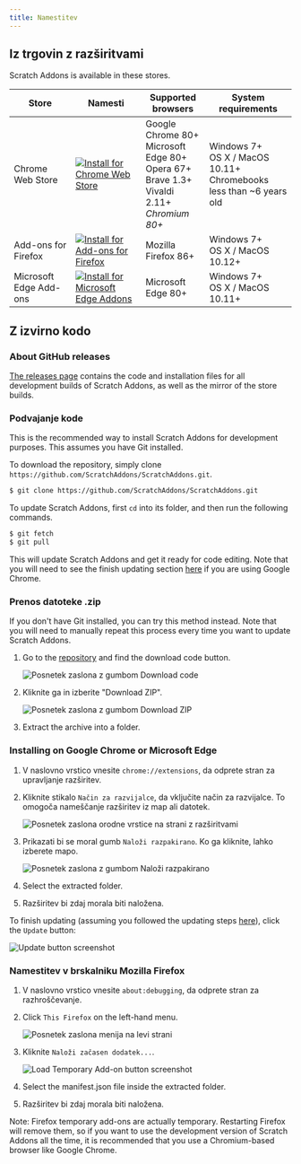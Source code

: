 ```yaml
---
title: Namestitev
---
```


## Iz trgovin z razširitvami

Scratch Addons is available in these stores.

| Store | Namesti | Supported browsers | System requirements |
| - | - | - | - |
| Chrome Web Store | [![Install for Chrome Web Store](https://img.shields.io/chrome-web-store/v/fbeffbjdlemaoicjdapfpikkikjoneco?style=flat-square&logo=google-chrome&logoColor=white&label=install&color=4285F4)](https://chrome.google.com/webstore/detail/fbeffbjdlemaoicjdapfpikkikjoneco) | Google Chrome 80+<br />Microsoft Edge 80+<br />Opera 67+<br />Brave 1.3+<br />Vivaldi 2.11+<br />*Chromium 80+* | Windows 7+<br />OS X / MacOS 10.11+<br />Chromebooks less than ~6 years old
| Add-ons for Firefox | [![Install for Add-ons for Firefox](https://img.shields.io/amo/v/scratch-messaging-extension?style=flat-square&logo=firefox-browser&logoColor=white&label=install&color=FF7139)](https://addons.mozilla.org/firefox/addon/scratch-messaging-extension/) | Mozilla Firefox 86+ | Windows 7+<br />OS X / MacOS 10.12+
| Microsoft Edge Add-ons | [![Install for Microsoft Edge Addons](https://img.shields.io/badge/dynamic/json?style=flat-square&logo=microsoftedge&logoColor=white&label=install&color=0078D7&prefix=v&query=%24.version&url=https%3A%2F%2Fmicrosoftedge.microsoft.com%2Faddons%2Fgetproductdetailsbycrxid%2Filiepgjnemckemgnledoipfiilhajdjj)](https://microsoftedge.microsoft.com/addons/detail/iliepgjnemckemgnledoipfiilhajdjj) | Microsoft Edge 80+ | Windows 7+<br />OS X / MacOS 10.11+

## Z izvirno kodo

### About GitHub releases

[The releases page](https://github.com/ScratchAddons/ScratchAddons/releases) contains the code and installation files for all development builds of Scratch Addons, as well as the mirror of the store builds.

### Podvajanje kode

This is the recommended way to install Scratch Addons for development purposes. This assumes you have Git installed.

To download the repository, simply clone `https://github.com/ScratchAddons/ScratchAddons.git`.

```sh
$ git clone https://github.com/ScratchAddons/ScratchAddons.git
```
To update Scratch Addons, first `cd` into its folder, and then run the following commands.

```sh
$ git fetch
$ git pull
```

This will update Scratch Addons and get it ready for code editing. Note that you will need to see the finish updating section [here](#install-on-google-chrome) if you are using Google Chrome.


### Prenos datoteke .zip

If you don't have Git installed, you can try this method instead. Note that you will need to manually repeat this process every time you want to update Scratch Addons.

1. Go to the [repository](https://github.com/ScratchAddons/ScratchAddons) and find the download code button.

   ![Posnetek zaslona z gumbom Download code](/assets/img/docs/download-code-button.png)

2. Kliknite ga in izberite "Download ZIP".

   ![Posnetek zaslona z gumbom Download ZIP](/assets/img/docs/download-zipball-button.png)

3. Extract the archive into a folder.

### Installing on Google Chrome or Microsoft Edge

1. V naslovno vrstico vnesite `chrome://extensions`, da odprete stran za upravljanje razširitev.

2. Kliknite stikalo `Način za razvijalce`, da vključite način za razvijalce. To omogoča nameščanje razširitev iz map ali datotek.

   ![Posnetek zaslona orodne vrstice na strani z razširitvami](/assets/img/docs/developer-mode-toggle.png)

3. Prikazati bi se moral gumb `Naloži razpakirano`. Ko ga kliknite, lahko izberete mapo.

   ![Posnetek zaslona z gumbom Naloži razpakirano](/assets/img/docs/load-unpacked-button.png)

4. Select the extracted folder.
5. Razširitev bi zdaj morala biti naložena.

To finish updating (assuming you followed the updating steps [here](#cloning-the-repository)), click the `Update` button:

![Update button screenshot](/assets/img/docs/update-button.png)


### Namestitev v brskalniku Mozilla Firefox

1. V naslovno vrstico vnesite `about:debugging`, da odprete stran za razhroščevanje.

2. Click `This Firefox` on the left-hand menu.

   ![Posnetek zaslona menija na levi strani](/assets/img/docs/left-hand-menu.png)

4. Kliknite `Naloži začasen dodatek...`.

   ![Load Temporary Add-on button screenshot](/assets/img/docs/load-addon.png)

6. Select the manifest.json file inside the extracted folder.
7. Razširitev bi zdaj morala biti naložena.

Note: Firefox temporary add-ons are actually temporary. Restarting Firefox will remove them, so if you want to use the development version of Scratch Addons all the time, it is recommended that you use a Chromium-based browser like Google Chrome.

